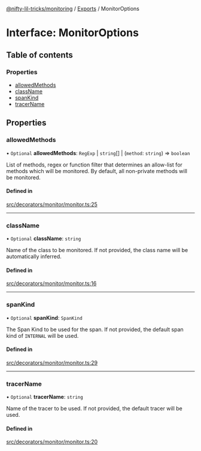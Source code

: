 [@nifty-lil-tricks/monitoring](../README.md) / [Exports](../modules.md) / MonitorOptions

# Interface: MonitorOptions

## Table of contents

### Properties

- [allowedMethods](MonitorOptions.md#allowedmethods)
- [className](MonitorOptions.md#classname)
- [spanKind](MonitorOptions.md#spankind)
- [tracerName](MonitorOptions.md#tracername)

## Properties

### allowedMethods

• `Optional` **allowedMethods**: `RegExp` \| `string`[] \| (`method`: `string`) => `boolean`

List of methods, regex or function filter that determines an allow-list for methods which will be monitored.
By default, all non-private methods will be monitored.

#### Defined in

[src/decorators/monitor/monitor.ts:25](https://github.com/jonnydgreen/nifty-lil-tricks-monitoring/blob/354c6e2/src/decorators/monitor/monitor.ts#L25)

___

### className

• `Optional` **className**: `string`

Name of the class to be monitored. If not provided, the class name will be automatically inferred.

#### Defined in

[src/decorators/monitor/monitor.ts:16](https://github.com/jonnydgreen/nifty-lil-tricks-monitoring/blob/354c6e2/src/decorators/monitor/monitor.ts#L16)

___

### spanKind

• `Optional` **spanKind**: `SpanKind`

The Span Kind to be used for the span. If not provided, the default span kind of `INTERNAL` will be used.

#### Defined in

[src/decorators/monitor/monitor.ts:29](https://github.com/jonnydgreen/nifty-lil-tricks-monitoring/blob/354c6e2/src/decorators/monitor/monitor.ts#L29)

___

### tracerName

• `Optional` **tracerName**: `string`

Name of the tracer to be used. If not provided, the default tracer will be used.

#### Defined in

[src/decorators/monitor/monitor.ts:20](https://github.com/jonnydgreen/nifty-lil-tricks-monitoring/blob/354c6e2/src/decorators/monitor/monitor.ts#L20)
